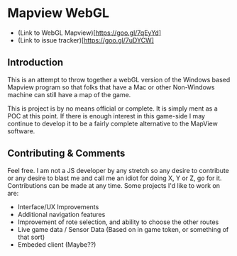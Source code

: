 # Mapview WebGL
* (Link to WebGL Mapview)[https://goo.gl/7qEyYd]
* (Link to issue tracker)[https://goo.gl/7uDYCW]


## Introduction
This is an attempt to throw together a webGL version of the Windows based Mapview program so that folks that have a Mac or other Non-Windows machine can still have a map of the game. 

This is project is by no means official or complete. It is simply ment as a POC at this point. If there is enough interest in this game-side I may continue to develop it to be a fairly complete alternative to the MapView software. 




## Contributing & Comments

Feel free. I am not a JS developer by any stretch so any desire to contribute or any desire to blast me and call me an idiot for doing X, Y or Z, go for it. Contributions can be made at any time.  Some projects I'd like to work on are:

* Interface/UX Improvements
* Additional navigation features
* Improvement of rote selection, and ability to choose the other routes 
* Live game data / Sensor Data (Based on in game token, or something of that sort) 
* Embeded client (Maybe??) 


